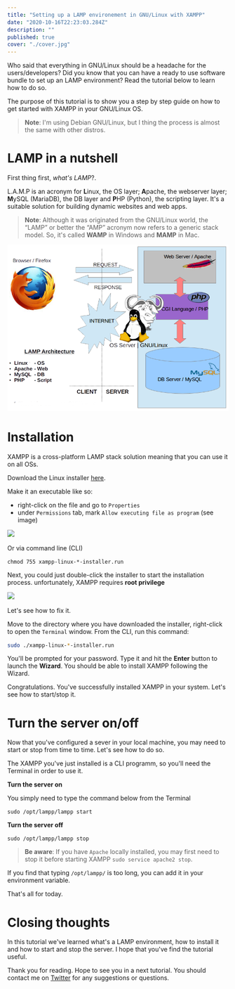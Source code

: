 ```yaml
---
title: "Setting up a LAMP environement in GNU/Linux with XAMPP"
date: "2020-10-16T22:23:03.284Z"
description: ""
published: true
cover: "./cover.jpg"
---
```


Who said that everything in GNU/Linux should be a headache for the users/developers? Did you know that you can have a ready to use software bundle to set up an LAMP environment? Read the tutorial below to learn how to do so.

The purpose of this tutorial is to show you a step by step guide on how to get started with XAMPP in your GNU/Linux OS.

> **Note**: I'm using Debian GNU/Linux, but I thing the process is almost the same with other distros.

# LAMP in a nutshell

First thing first, _what's LAMP_?.

L.A.M.P is an acronym for **L**inux, the OS layer; **A**pache, the webserver layer; **M**ySQL (MariaDB), the DB layer and **P**HP (Python), the scripting layer. It's a suitable solution for building dynamic websites and web apps.

> **Note**: Although it was originated from the GNU/Linux world, the “LAMP” or better the “AMP” acronym now refers to a generic stack model. So, it's called **WAMP** in Windows and **MAMP** in Mac.

![](LAMPP_Architecture.png)

# Installation

XAMPP is a cross-platform LAMP stack solution meaning that you can use it on all OSs.

Download the Linux installer [here](https://www.apachefriends.org/index.html).

Make it an executable like so:

- right-click on the file and go to `Properties`
- under `Permissions` tab, mark `Allow executing file as program` (see image)

![](/api/collection/4668316850323456/4792272899014656/page/4832025002377216/image/5619749653315584)

Or via command line (CLI)

```
chmod 755 xampp-linux-*-installer.run
```

Next, you could just double-click the installer to start the installation process. unfortunately, XAMPP requires **root privilege**

![](/api/collection/4668316850323456/4792272899014656/page/4832025002377216/image/6586971355873280)

Let's see how to fix it.

Move to the directory where you have downloaded the installer, right-click to open the `Terminal` window. From the CLI, run this command:

```sh
sudo ./xampp-linux-*-installer.run
```

You'll be prompted for your password. Type it and hit the **Enter** button to launch the **Wizard**. You should be able to install XAMPP following the Wizard.

Congratulations. You've successfully installed XAMPP in your system. Let's see how to start/stop it.

# Turn the server on/off

Now that you've configured a sever in your local machine, you may need to start or stop from time to time. Let's see how to do so.

The XAMPP you've just installed is a CLI programm, so you'll need the Terminal in order to use it.

**Turn the server on**

You simply need to type the command below from the Terminal

```
sudo /opt/lampp/lampp start
```

**Turn the server off**

```
sudo /opt/lampp/lampp stop
```

> **Be aware**:
> If you have `Apache` locally installed, you may first need to stop it before starting XAMPP `sudo service apache2 stop`.

If you find that typing `/opt/lampp/` is too long, you can add it in your environment variable.

That's all for today.

# Closing thoughts

In this tutorial we've learned what's a LAMP environment, how to install it and how to start and stop the server. I hope that you've find the tutorial useful.

Thank you for reading. Hope to see you in a next tutorial. You should contact me on [Twitter](https://twitter.com/abelmbula) for any suggestions or questions.
